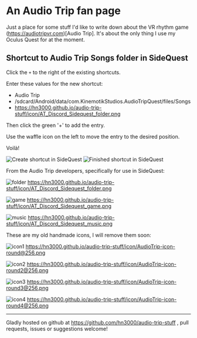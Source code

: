 
# An Audio Trip fan page

Just a place for some stuff I'd like to write down about the VR rhythm game
(https://audiotripvr.com)[Audio Trip]. It's about the only thing
I use my Oculus Quest for at the moment.


## Shortcut to Audio Trip Songs folder in SideQuest

Click the `+` to the right of the existing shortcuts.

Enter these values for the new shortcut:

* Audio Trip
* /sdcard/Android/data/com.KinemotikStudios.AudioTripQuest/files/Songs
* https://hn3000.github.io/audio-trip-stuff/icon/AT_Discord_Sidequest_folder.png

Then click the green '+' to add the entry.

Use the waffle icon on the left to move the entry to the desired position.

Voilà!

![Create shortcut in SideQuest](./img/SideQuest-icon-create.png)
![Finished shortcut in SideQuest](./img/SideQuest-icon-after.png)

From the Audio Trip developers, specifically for use in SideQuest:

![folder](./icon/AT_Discord_Sidequest_folder.png) 
<https://hn3000.github.io/audio-trip-stuff/icon/AT_Discord_Sidequest_folder.png>

![game](./icon/AT_Discord_Sidequest_game.png) 
<https://hn3000.github.io/audio-trip-stuff/icon/AT_Discord_Sidequest_game.png>

![music](./icon/AT_Discord_Sidequest_music.png) 
<https://hn3000.github.io/audio-trip-stuff/icon/AT_Discord_Sidequest_music.png>



These are my old handmade icons, I will remove them soon:

![icon1](./icon/AudioTrip-icon-round@256.png) 
<https://hn3000.github.io/audio-trip-stuff/icon/AudioTrip-icon-round@256.png>


![icon2](./icon/AudioTrip-icon-round2@256.png)
<https://hn3000.github.io/audio-trip-stuff/icon/AudioTrip-icon-round2@256.png>

![icon3](./icon/AudioTrip-icon-round3@256.png)
<https://hn3000.github.io/audio-trip-stuff/icon/AudioTrip-icon-round3@256.png>

![icon4](./icon/AudioTrip-icon-round4@256.png) <https://hn3000.github.io/audio-trip-stuff/icon/AudioTrip-icon-round4@256.png>


------

Gladly hosted on github at <https://github.com/hn3000/audio-trip-stuff> , pull requests, issues or suggestions welcome!